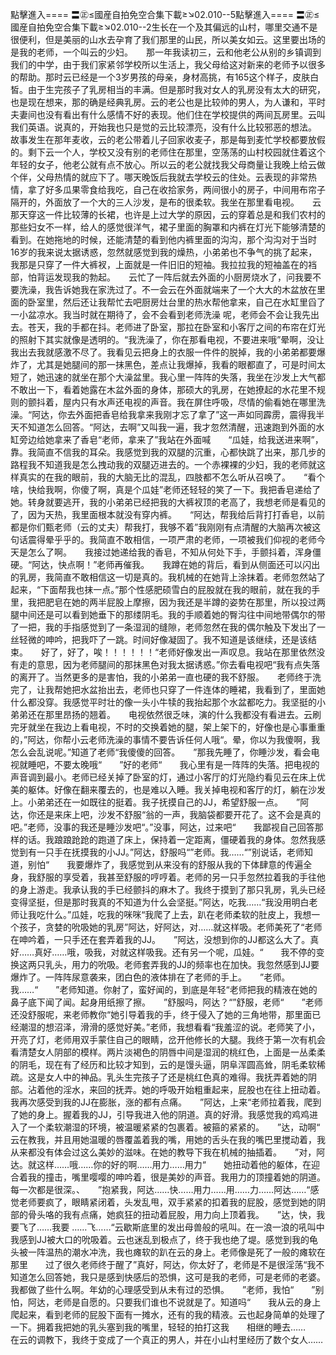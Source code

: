 點擊進入==== 〓㊣≤國産自拍免空合集下載≥↘02.010--5點擊進入==== 〓㊣≤國産自拍免空合集下載≥↘02.010--2生长在一个及其偏远的山村，哪里交通不是很便利，但是美丽的山水去孕育了我们那里的山民，所以美女如云。这里要出场的是我的老师，一个叫云的少妇。　　那一年我读初三，云和他老公从别的乡镇调到我们的中学，由于我们家紧邻学校所以生活上，我父母给这对新来的老师予以很多的帮助。那时云已经是一个3岁男孩的母亲，身材高挑，有165这个样子，皮肤白皙。由于生完孩子了乳房相当的丰满。但是那时我对女人的乳房没有太大的研究，也是现在想来，那的确是经典乳房。云的老公也是比较帅的男人，为人谦和，平时夫妻间也没有看出有什么感情不好的表现。他们住在学校提供的两间瓦房里。云叫我们英语。说真的，开始我也只是觉的云比较漂亮，没有什么比较邪恶的想法。　　故事发生在那年麦收，云的老公带着儿子回家收麦子，那是每到麦忙学校都要放假的。剩下云一个人，学校又没有别的老师住在那里，空荡荡的山村校园就住着这个年轻的女子，他老公就有点不放心。所以云的老公就找我父母商量让我晚上给云做个伴，父母热情的就应下了。哪天晚饭后我就去学校云的住处。云表现的非常热情，拿了好多瓜果零食给我吃，自己在收拾家务，两间很小的房子，中间用布帘子隔开的，外面放了一个大的三人沙发，是布的很柔软。我坐在那里看电视。　　云那天穿这一件比较薄的长裙，也许是上过大学的原因，云的穿着总是和我们农村的那些妇女不一样，给人的感觉很洋气，裙子里面的胸罩和内裤在灯光下能够清楚的看到。在她拖地的时候，还能清楚的看到他内裤里面的沟沟，那个沟沟对于当时16岁的我来说太据诱惑，忽然就感觉到我的燥热，小弟弟也不争气的挑了起来，我那是只穿了一件大裤衩，上面就是一件旧旧的短袖。我拉拉我的短袖盖在的裆部，怕背运发现我的勃起。　　云忙了一阵后就去外面的小厨房烧水了，问我要不要洗澡，我告诉她我在家洗过了。不一会云在外面就端来了一个大大的木盆放在里面的卧室里，然后还让我帮忙去吧厨房灶台里的热水帮他拿来，自己在水缸里舀了一小盆凉水。我当时就在期待了，会不会看到老师洗澡 呢，老师会不会让我先出去。苍天，我的手都在抖。老师进了卧室，那拉在卧室和小客厅之间的布帘在灯光的照射下其实就像是透明的。“我洗澡了，你在那看电视，不要进来哦”晕啊，没让我出去我就感激不尽了。我看见云把身上的衣服一件件的脱掉，我的小弟弟都要爆炸了，尤其是她腿间的那一抹黑色，差点让我爆掉，我看的眼都直了，可是时间太短了，她迅速的就坐在那个大澡盆里。我心里一阵阵的失落，我坐在沙发上大气都不敢出一下，看着她露在木盆外面的身体，那硕大的乳房，在她撩起的水花里不规则的颤抖着，屋内只有水声还电视的声音。我在屏住呼吸，尽情的偷看她在哪里洗澡。“阿达，你去外面把香皂给我拿来我刚才忘了拿了”这一声如同霹雳，震得我半天不知道怎么回答。“阿达，去啊”又叫我一遍，我才忽然清醒，迅速跑到外面的水缸旁边给她拿来了香皂“老师，拿来了”我站在外面喊　　“瓜娃，给我送进来啊”，靠。我简直不信我的耳朵。我感觉到我的双腿的沉重，心都快跳了出来，那几步的路程我不知道我是怎么拽动我的双腿迈进去的。一个赤裸裸的少妇，我的老师就这样真实的在我的眼前，我的大脑无比的混乱，四肢都不怎么听从召唤了。　　“看个啥，快给我啊，你傻了啊，真是个瓜娃”老师还轻轻的笑了一下。我把香皂递给了她。转身就要逃开，我的小弟弟已经把我的大裤衩顶的老高了，我想老师是看见的了，因为天热，我里面根本就没有穿内裤。　　“阿达，帮我给后背打打香皂，以前都是你们甄老师（云的丈夫）帮我打，我够不着”我刚刚有点清醒的大脑再次被这句话震得晕乎乎的。我简直不敢相信，一项严肃的老师，一项被我们仰视的老师今天是怎么了啊。　　我接过她递给我的香皂，不知从何处下手，手颤抖着，浑身僵硬。“阿达，快点啊！”老师再催我。　　我蹲在她的背后，看到从侧面还可以闪出的乳房，我简直不敢相信这一切是真的。我机械的在她背上涂抹着。老师忽然站了起来，“下面帮我也抹一点。”那个性感肥硕雪白的屁股就在我的眼前，就在我的手里，我把肥皂在她的两半屁股上摩擦，因为我还是半蹲的姿势在那里，所以投过两腿中间还是可以看到她垂下的那缕阴毛。我的手顺着她的臀沟往中间地带偶尔的带了一把，我的手指感觉到了一条湿润的缝隙，老师忽然在我的偶尔触及下发出了一丝轻微的呻吟，把我吓了一跳。时间好像凝固了。我不知道是该继续，还是该结束。　　好了，好了，唉！！！！！！“老师好像发出一声叹息。我站在那里依然没有走的意思，因为老师腿间的那抹黑色对我太据诱惑。”你去看电视吧“我有点失落的离开了。当然更多的是害怕，我的小弟弟一直也硬的我不舒服。　　老师终于洗完了，让我帮她把水盆抬出去，老师也只穿了一件连体的睡裙，我看到了，里面她什么都没穿。我感觉平时壮的像一头小牛犊的我抬起那个水盆都吃力。我坚挺的小弟弟还在那里昂扬的翘着。　　电视依然很乏味，演的什么我都没有看进去。云刷完牙就坐在我边上看电视，不时的交换着她的腿，架上架下的，好像也是心事重重的，”阿达，你帮小云老师洗澡的事情不要告诉任何人哦“。晕，你以为我傻啊，我怎么会乱说呢。”知道了老师“我傻傻的回答。　　”那我先睡了，你睡沙发，看会电视就睡吧，不要太晚哦“　　”好的老师“　　我心里有是一阵阵的失落。把电视的声音调到最小。老师已经关掉了卧室的灯，通过小客厅的灯光隐约看见云在床上优美的躯体。好像在翻来覆去的，也是难以入睡。我关掉电视和客厅的灯，躺在沙发上。小弟弟还在一如既往的挺着。我子抚摸自己的JJ，希望舒服一点。　　”阿达，你还是来床上吧，沙发不舒服“翁的一声，我脑袋都要开花了。这不会是真的吧。”老师，没事的我还是睡沙发吧“。”没事，阿达，过来吧“　　我鄙视自己回答那样的话。我踉踉跄跄的跑道了床上，保持着一定距离，僵硬着我的身体。忽然我感觉到有一只手在抚摸我的小JJ。”阿达，舒服吗“”老师。我……“”别说话，老师知道，别怕“　　我要爆炸了，我感觉到从来没有的舒服从我的下体肆意的传遍全身，我舒服的享受着，我甚至舒服的哼哼着。老师的另一只手忽然拉着我的手往他的身上游走。我承认我的手已经颤抖的麻木了。我终于摸到了那只乳房，乳头已经变得坚挺，但是那时我真的不知道为什么会坚挺。”阿达，吃我……“我没用明白老师让我吃什么。”瓜娃，吃我的咪咪“我爬了上去，趴在老师柔软的肚皮上，我想一个孩子，贪婪的吮吸她的乳房”阿达，好阿达，对……就这样吸。老师美死了“老师在呻吟着，一只手还在套弄着我的JJ。　　”阿达，没想到你的JJ都这么大了。真好……真好……哦，吸我，对就这样吸我。还有另一个呢，瓜娃。“　　我不停的变换这两只乳头，用力的吮吸。老师套弄我的JJ的频率也在加快。我忽然感到JJ要爆炸了。一阵阵尿意袭来，团白色的液体排在了老师的手上。　　”老师。我……“　　”老师知道。你射了，蛮好闻的，到底是年轻“老师把我的精液在她的鼻子底下闻了闻。起身用纸擦了擦。　　”舒服吗，阿达？“”舒服，老师“　　”老师还没舒服呢，来老师教你“她引导着我的手，终于侵入了她的三角地带，那里面已经潮湿的想沼泽，滑滑的感觉好美。”老师，我想看看“我羞涩的说。老师笑了小，开亮了灯，老师用双手蒙住自己的眼睛，岔开他修长的大腿。我终于第一次有机会看清楚女人阴部的模样。两片淡褐色的阴唇中间是湿润的桃红色，上面是一丛柔柔的阴毛，现在有了经历和比较才知到，云的是馒头逼，阴阜浑圆高耸，阴毛柔软稀疏。这是女人中的神品。乳头生完孩子了还是桃红色真的难得。我抚弄着她的阴部。沾着他的淫水，来回的抚弄。她的呼吸开始粗重起来，屁股也在往上扭动着。　　我再次感受到我的JJ在膨胀，涨的都有点痛。　　”阿达，上来“老师拉着我，爬到了她的身上。握着我的JJ，引导我进入他的阴道。真的好滑。我感觉我的鸡鸡进入了一个柔软潮湿的环境，被温暖紧紧的包裹着。被箍的紧紧的。　　”达，动啊“　　云在教我，并且用她温暖的唇覆盖着我的嘴，用她的舌头在我的嘴巴里搅动着，我从来都没有体会过这么美妙的滋味。在她的教导下我在机械的抽插着。　　”对，阿达。就这样……哦……你的好的啊……用力……用力“　　她扭动着他的躯体，在迎合着我的撞击，嘴里嘤嘤的呻吟着，很是美妙的声音。我用力的顶撞着她的阴道。每一次都是很深。、　　”抱紧我，阿达……快……用力……用……力……阿达……“感觉老师要疯了，眼睛紧闭着，头发乱甩，双手紧紧的扣着我的屁股，感觉到她的阴部的骨头咯的我有点痛，她疯狂的扭动着屁股，用力向上顶着我。　　”达，快，我要飞了……我要 ……飞……“云歇斯底里的发出母兽般的吼叫。在一浪一浪的吼叫中我感到JJ被大口的吮吸着。云也迷乱到极点了，终于我也绝了堤。感觉到我的龟头被一阵温热的潮水冲洗，我也瘫软的趴在云的身上。老师像是死了一般的瘫软在那里　　过了很久老师终于醒了”真好，阿达，你太好了，老师是不是很淫荡“我不知道怎么回答她，我只是感到快感后的恐惧，这可是我的老师，可是老师的老婆。我都做了些什么啊。年幼的心理感受到从未有过的恐惧。　　”老师，我怕“　　”别怕，阿达，老师是自愿的。只要我们谁也不说就是了。知道吗“　　我从云的身上爬起来，看到老师的屁股下面有一摊水，还有的我的精液。云也起身简单的处理了一下。拥着我把她的乳头塞到我的嘴里，轻轻的拍打这我　　相继的睡去……　　在云的调教下，我终于变成了一个真正的男人，并在小山村里经历了数个女人……